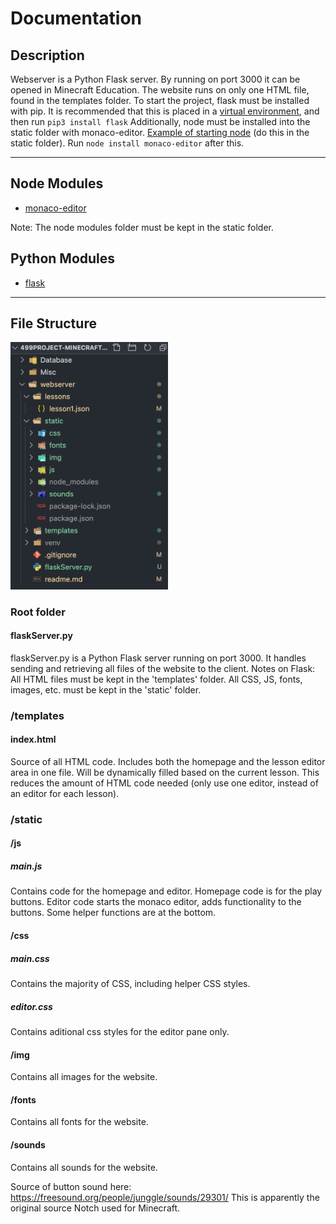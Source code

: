 # Documentation

## Description
Webserver is a Python Flask server. By running on port 3000 it can be opened in Minecraft Education. The website runs on only one HTML file, found in the templates folder. To start the project, flask must be installed with pip. It is recommended that this is placed in a [virtual environment](https://realpython.com/python-virtual-environments-a-primer/), and then run `pip3 install flask` Additionally, node must be installed into the static folder with monaco-editor. [Example of starting node](https://developer.mozilla.org/en-US/docs/Learn/Server-side/Express_Nodejs/development_environment#adding_dependencies) (do this in the static folder). Run `node install monaco-editor` after this.
***
## Node Modules
* [monaco-editor](https://microsoft.github.io/monaco-editor/)

Note: The node modules folder must be kept in the static folder.

## Python Modules
* [flask](https://flask.palletsprojects.com/en/1.1.x/)

***
## File Structure
<img src ="static/img/fileStructure.png" width="50%" height="50%">

### Root folder

#### flaskServer.py
flaskServer.py is a Python Flask server running on port 3000. It handles sending and retrieving all files of the website to the client. Notes on Flask: All HTML files must be kept in the 'templates' folder. All CSS, JS, fonts, images, etc. must be kept in the 'static' folder. 

### /templates

#### index.html
Source of all HTML code. Includes both the homepage and the lesson editor area in one file. Will be dynamically filled based on the current lesson. This reduces the amount of HTML code needed (only use one editor, instead of an editor for each lesson).

### /static

#### /js
##### main.js
Contains code for the homepage and editor. Homepage code is for the play buttons. Editor code starts the monaco editor, adds functionality to the buttons. Some helper functions are at the bottom.

#### /css
##### main.css
Contains the majority of CSS, including helper CSS styles.

##### editor.css
Contains aditional css styles for the editor pane only.

#### /img
Contains all images for the website.

#### /fonts
Contains all fonts for the website.

#### /sounds
Contains all sounds for the website.

Source of button sound here: https://freesound.org/people/junggle/sounds/29301/
This is apparently the original source Notch used for Minecraft.
